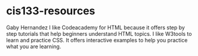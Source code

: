 # cis133-resources
Gaby Hernandez
I like Codeacademy for HTML because it offers step by step tutorials that help beginners understand HTML topics.
I like W3tools to learn and practice CSS. It offers interactive examples to help you practice what you are learning.

